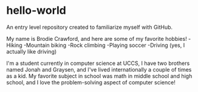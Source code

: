 # hello-world
An entry level repository created to familiarize myself with GitHub.

My name is Brodie Crawford, and here are some of my favorite hobbies!
-Hiking
-Mountain biking
-Rock climbing
-Playing soccer
-Driving (yes, I actually like driving)

I'm a student currently in computer science at UCCS, I have two brothers named Jonah and Graysen, and I've lived internationally a couple of times as a kid. My favorite subject in school was math in middle school and high school, and I love the problem-solving aspect of computer science!
